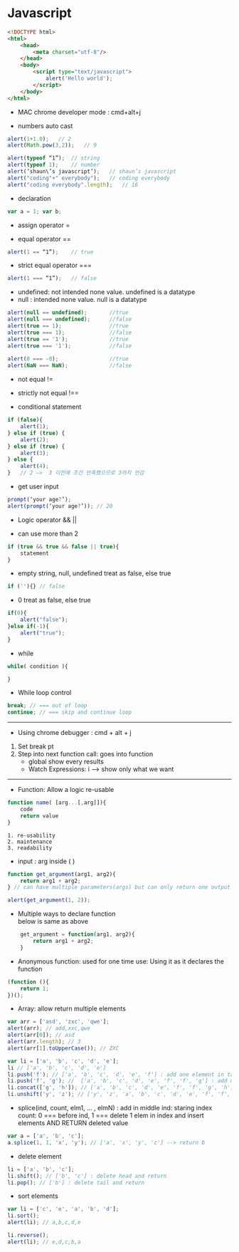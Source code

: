 # Javascript

```html
<!DOCTYPE html>
<html>
    <head>
        <meta charset="utf-8"/>
    </head>
    <body>
        <script type="text/javascript">
            alert('Hello world');
        </script>
    </body>
</html>
```

* MAC chrome developer mode : cmd+alt+j

* numbers auto cast
```javascript
alert(1+1.0);	// 2
alert(Math.pow(3,2));	// 9

alert(typeof “1”);	// string
alert(typeof 1);	// number 
alert(‘shaun\’s javascript’);	// shaun’s javascript
alert("coding"+" everybody");	// coding everybody
alert("coding everybody".length);	// 16
```

* declaration
```javascript
var a = 1; var b;
```

* assign operator
=

* equal operator 
== 
```javascript
alert(1 == “1”);	// true
```

* strict equal operator
===
```javascript
alert(1 === “1”);	// false
```

* undefined: not intended  none value. undefined is a datatype
* null : intended none value. null is a datatype
```javascript
alert(null == undefined);       //true
alert(null === undefined);      //false
alert(true == 1);               //true
alert(true === 1);              //false
alert(true == '1');             //true
alert(true === '1');            //false
 
alert(0 === -0);                //true
alert(NaN === NaN);             //false
```

* not equal
!=

* strictly not equal
!==

* conditional statement
```javascript
if (false){
	alert(1);
} else if (true) {
	alert(2);
} else if (true) {
	alert(3);
} else {
	alert(4);
}   // 2 —>  3 이전에 조건 만족했으므로 3까지 안감
```

* get user input
```javascript
prompt(‘your age?’); 
alert(prompt(‘your age?’)); // 20
```

* Logic operator 
&&
||

* can use more than 2
```javascript
if (true && true && false || true){
	statement
}
```

* empty string, null, undefined treat as false, else true
```javascript
if (''){} // false
```

* 0 treat as false, else true
```javascript
if(0){
	alert("false");
}else if(-1){
	alert("true");
}
```

* while
```javascript
while( condition ){

}
```

* While loop control
```javascript
break; // === out of loop
continue; // === skip and continue loop
```

---
* Using chrome debugger : cmd + alt + j
1. Set break pt
2. Step into next function call: goes into function
	* global show every results
	* Watch Expressions: i --> show only what we want

---

* Function: Allow a logic re-usable
```javascript
function name( [arg...[,arg]]){
	code
	return value
}

```
	1. re-usability
	2. maintenance
	3. readability


* input : arg inside ( )
```javascript
function get_argument(arg1, arg2){
	return arg1 + arg2;
} // can have multiple parameters(args) but can only return one output

alert(get_argument(1, 2));
```

* Multiple ways to declare function <br>
below is same as above
```javascript
	get_argument = function(arg1, arg2){
		return arg1 + arg2;
	}
```

* Anonymous function: used for one time use: Using it as it declares the function
```javascript
(function (){
	return 1;
})();
```

* Array: allow return multiple elements
```javascript
var arr = ['asd', 'zxc', 'qwe'];
alert(arr); // add,xxc,qwe
alert(arr[0]); // asd
alert(arr.length); // 3
alert(arr[1].toUpperCase()); // ZXC
```

```javascript
var li = ['a', 'b', 'c', 'd', 'e'];
li // ['a', 'b', 'c', 'd', 'e'] 
li.push('f'); // ['a', 'b', 'c', 'd', 'e', 'f'] : add one element in tail
li.push('f', 'g'); //  ['a', 'b', 'c', 'd', 'e', 'f', 'f', 'g'] : add mult elements in tail
li.concat(['g', 'h']); // ['a', 'b', 'c', 'd', 'e', 'f', 'f', 'g', 'h'] : add mult elements in tail
li.unshift('y', 'z'); // ['y', 'z', 'a', 'b', 'c', 'd', 'e', 'f', 'f', 'g', 'h'] : add one or more elements in head
```

* splice(ind, count, elm1, ... , elmN) : add in middle
ind: staring index
count: 0 === before ind, 1 === delete 1 elem in index and insert elements AND RETURN deleted value
```javascript
var a = ['a', 'b', 'c'];
a.splice(1, 1, 'x', 'y'); // ['a', 'x', 'y', 'c'] --> return b
```

* delete element
```javascript
li = ['a', 'b', 'c'];
li.shift(); // ['b', 'c'] : delete head and return
li.pop(); // ['b'] : delete tail and return
```

* sort elements
```javascript
var li = ['c', 'e', 'a', 'b', 'd'];
li.sort();
alert(li); // a,b,c,d,e

li.reverse();
alert(li); // e,d,c,b,a
```